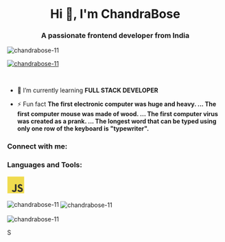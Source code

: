 <h1 align="center">Hi 👋, I'm ChandraBose</h1>
<h3 align="center">A passionate frontend developer from India</h3>

<p align="left"> <img src="https://komarev.com/ghpvc/?username=chandrabose-11&label=Profile%20views&color=0e75b6&style=flat" alt="chandrabose-11" /> </p>

<p align="left"> <a href="https://github.com/ryo-ma/github-profile-trophy"><img src="https://github-profile-trophy.vercel.app/?username=chandrabose-11" alt="chandrabose-11" /></a> </p>

<p align="left"> <a href="https://twitter.com/" target="blank"><img src="https://img.shields.io/twitter/follow/?logo=twitter&style=for-the-badge" alt="" /></a> </p>

- 🌱 I’m currently learning **FULL STACK DEVELOPER**

- ⚡ Fun fact **The first electronic computer was huge and heavy. ... The first computer mouse was made of wood. ... The first computer virus was created as a prank. ... The longest word that can be typed using only one row of the keyboard is "typewriter".**

<h3 align="left">Connect with me:</h3>
<p align="left">
</p>

<h3 align="left">Languages and Tools:</h3>
<p align="left"> <a href="https://developer.mozilla.org/en-US/docs/Web/JavaScript" target="_blank" rel="noreferrer"> <img src="https://raw.githubusercontent.com/devicons/devicon/master/icons/javascript/javascript-original.svg" alt="javascript" width="40" height="40"/> </a> </p>

<p><img align="left" src="https://github-readme-stats.vercel.app/api/top-langs?username=chandrabose-11&show_icons=true&locale=en&layout=compact" alt="chandrabose-11" /></p>

<p>&nbsp;<img align="center" src="https://github-readme-stats.vercel.app/api?username=chandrabose-11&show_icons=true&locale=en" alt="chandrabose-11" /></p>

<p><img align="center" src="https://github-readme-streak-stats.herokuapp.com/?user=chandrabose-11&" alt="chandrabose-11" /></p>

S
